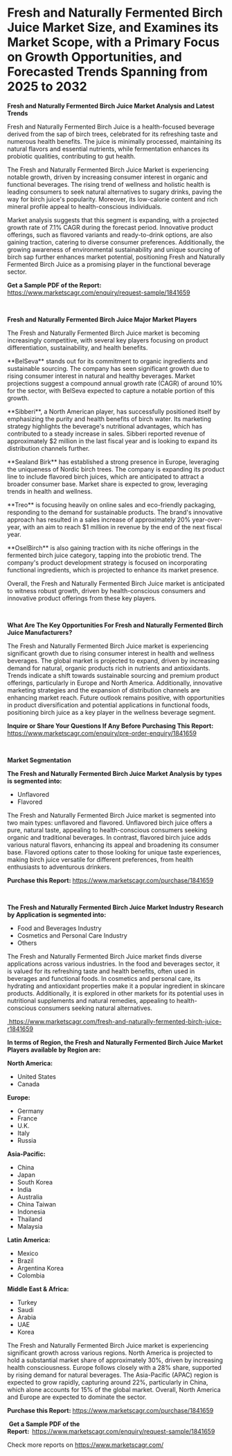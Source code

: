 <p><h1>Fresh and Naturally Fermented Birch Juice Market Size, and Examines its Market Scope, with a Primary Focus on Growth Opportunities, and Forecasted Trends Spanning from 2025 to 2032</h1></p><p><strong>Fresh and Naturally Fermented Birch Juice Market Analysis and Latest Trends</strong></p>
<p><p>Fresh and Naturally Fermented Birch Juice is a health-focused beverage derived from the sap of birch trees, celebrated for its refreshing taste and numerous health benefits. The juice is minimally processed, maintaining its natural flavors and essential nutrients, while fermentation enhances its probiotic qualities, contributing to gut health. </p><p>The Fresh and Naturally Fermented Birch Juice Market is experiencing notable growth, driven by increasing consumer interest in organic and functional beverages. The rising trend of wellness and holistic health is leading consumers to seek natural alternatives to sugary drinks, paving the way for birch juice's popularity. Moreover, its low-calorie content and rich mineral profile appeal to health-conscious individuals.</p><p>Market analysis suggests that this segment is expanding, with a projected growth rate of 7.1% CAGR during the forecast period. Innovative product offerings, such as flavored variants and ready-to-drink options, are also gaining traction, catering to diverse consumer preferences. Additionally, the growing awareness of environmental sustainability and unique sourcing of birch sap further enhances market potential, positioning Fresh and Naturally Fermented Birch Juice as a promising player in the functional beverage sector.</p></p>
<p><strong>Get a Sample PDF of the Report:&nbsp;</strong> <a href="https://www.marketscagr.com/enquiry/request-sample/1841659?utm_campaign=2008&utm_medium=2&utm_source=Github&utm_content=ia&utm_term=15022025&utm_id=fresh-and-naturally-fermented-birch-juice">https://www.marketscagr.com/enquiry/request-sample/1841659</a></p>
<p>&nbsp;</p>
<p><strong>Fresh and Naturally Fermented Birch Juice Major Market Players</strong></p>
<p><p>The Fresh and Naturally Fermented Birch Juice market is becoming increasingly competitive, with several key players focusing on product differentiation, sustainability, and health benefits. </p><p>**BelSeva** stands out for its commitment to organic ingredients and sustainable sourcing. The company has seen significant growth due to rising consumer interest in natural and healthy beverages. Market projections suggest a compound annual growth rate (CAGR) of around 10% for the sector, with BelSeva expected to capture a notable portion of this growth. </p><p>**Sibberi**, a North American player, has successfully positioned itself by emphasizing the purity and health benefits of birch water. Its marketing strategy highlights the beverage's nutritional advantages, which has contributed to a steady increase in sales. Sibberi reported revenue of approximately $2 million in the last fiscal year and is looking to expand its distribution channels further.</p><p>**Sealand Birk** has established a strong presence in Europe, leveraging the uniqueness of Nordic birch trees. The company is expanding its product line to include flavored birch juices, which are anticipated to attract a broader consumer base. Market share is expected to grow, leveraging trends in health and wellness.</p><p>**Treo** is focusing heavily on online sales and eco-friendly packaging, responding to the demand for sustainable products. The brand's innovative approach has resulted in a sales increase of approximately 20% year-over-year, with an aim to reach $1 million in revenue by the end of the next fiscal year.</p><p>**OselBirch** is also gaining traction with its niche offerings in the fermented birch juice category, tapping into the probiotic trend. The company's product development strategy is focused on incorporating functional ingredients, which is projected to enhance its market presence.</p><p>Overall, the Fresh and Naturally Fermented Birch Juice market is anticipated to witness robust growth, driven by health-conscious consumers and innovative product offerings from these key players.</p></p>
<p>&nbsp;</p>
<p><strong>What Are The Key Opportunities For Fresh and Naturally Fermented Birch Juice Manufacturers?</strong></p>
<p><p>The Fresh and Naturally Fermented Birch Juice market is experiencing significant growth due to rising consumer interest in health and wellness beverages. The global market is projected to expand, driven by increasing demand for natural, organic products rich in nutrients and antioxidants. Trends indicate a shift towards sustainable sourcing and premium product offerings, particularly in Europe and North America. Additionally, innovative marketing strategies and the expansion of distribution channels are enhancing market reach. Future outlook remains positive, with opportunities in product diversification and potential applications in functional foods, positioning birch juice as a key player in the wellness beverage segment.</p></p>
<p><strong>Inquire or Share Your Questions If Any Before Purchasing This Report:</strong> <a href="https://www.marketscagr.com/enquiry/pre-order-enquiry/1841659?utm_campaign=2008&utm_medium=2&utm_source=Github&utm_content=ia&utm_term=15022025&utm_id=fresh-and-naturally-fermented-birch-juice">https://www.marketscagr.com/enquiry/pre-order-enquiry/1841659</a></p>
<p>&nbsp;</p>
<p><strong>Market Segmentation</strong></p>
<p><strong>The Fresh and Naturally Fermented Birch Juice Market Analysis by types is segmented into:</strong></p>
<p><ul><li>Unflavored</li><li>Flavored</li></ul></p>
<p><p>The Fresh and Naturally Fermented Birch Juice market is segmented into two main types: unflavored and flavored. Unflavored birch juice offers a pure, natural taste, appealing to health-conscious consumers seeking organic and traditional beverages. In contrast, flavored birch juice adds various natural flavors, enhancing its appeal and broadening its consumer base. Flavored options cater to those looking for unique taste experiences, making birch juice versatile for different preferences, from health enthusiasts to adventurous drinkers.</p></p>
<p><strong>Purchase this Report:&nbsp;</strong><a href="https://www.marketscagr.com/purchase/1841659?utm_campaign=2008&utm_medium=2&utm_source=Github&utm_content=ia&utm_term=15022025&utm_id=fresh-and-naturally-fermented-birch-juice">https://www.marketscagr.com/purchase/1841659</a></p>
<p>&nbsp;</p>
<p><strong>The Fresh and Naturally Fermented Birch Juice Market Industry Research by Application is segmented into:</strong></p>
<p><ul><li>Food and Beverages Industry</li><li>Cosmetics and Personal Care Industry</li><li>Others</li></ul></p>
<p><p>The Fresh and Naturally Fermented Birch Juice market finds diverse applications across various industries. In the food and beverages sector, it is valued for its refreshing taste and health benefits, often used in beverages and functional foods. In cosmetics and personal care, its hydrating and antioxidant properties make it a popular ingredient in skincare products. Additionally, it is explored in other markets for its potential uses in nutritional supplements and natural remedies, appealing to health-conscious consumers seeking natural alternatives.</p></p>
<p><a href="https://www.marketscagr.com/fresh-and-naturally-fermented-birch-juice-r1841659?utm_campaign=2008&utm_medium=2&utm_source=Github&utm_content=ia&utm_term=15022025&utm_id=fresh-and-naturally-fermented-birch-juice">&nbsp;https://www.marketscagr.com/fresh-and-naturally-fermented-birch-juice-r1841659</a></p>
<p><strong>In terms of Region, the Fresh and Naturally Fermented Birch Juice Market Players available by Region are:</strong></p>
<p>
    <p> <strong> North America: </strong>
        <ul>
            <li>United States</li>
            <li>Canada</li>
        </ul>
        </p> 
    <p> <strong> Europe: </strong>
        <ul>
            <li>Germany</li>
            <li>France</li>
            <li>U.K.</li>
            <li>Italy</li>
            <li>Russia</li>
        </ul>
        </p> 
    <p> <strong> Asia-Pacific: </strong>
        <ul>
            <li>China</li>
            <li>Japan</li>
            <li>South Korea</li>
            <li>India</li>
            <li>Australia</li>
            <li>China Taiwan</li>
            <li>Indonesia</li>
            <li>Thailand</li>
            <li>Malaysia</li>
        </ul>
        </p> 
    <p> <strong> Latin America: </strong>
        <ul>
            <li>Mexico</li>
            <li>Brazil</li>
            <li>Argentina Korea</li>
            <li>Colombia</li>
        </ul>
        </p> 
    <p> <strong> Middle East & Africa: </strong>
        <ul>
            <li>Turkey</li>
            <li>Saudi</li>
            <li>Arabia</li>
            <li>UAE</li>
            <li>Korea</li>
        </ul>
    </p>
    </p>
<p><p>The Fresh and Naturally Fermented Birch Juice market is experiencing significant growth across various regions. North America is projected to hold a substantial market share of approximately 30%, driven by increasing health consciousness. Europe follows closely with a 28% share, supported by rising demand for natural beverages. The Asia-Pacific (APAC) region is expected to grow rapidly, capturing around 22%, particularly in China, which alone accounts for 15% of the global market. Overall, North America and Europe are expected to dominate the sector.</p></p>
<p><strong>Purchase this Report: </strong><a href="https://www.marketscagr.com/purchase/1841659?utm_campaign=2008&utm_medium=2&utm_source=Github&utm_content=ia&utm_term=15022025&utm_id=fresh-and-naturally-fermented-birch-juice">https://www.marketscagr.com/purchase/1841659</a></p>
<p>&nbsp;<strong>Get a Sample PDF of the Report:&nbsp;&nbsp;</strong><a href="https://www.marketscagr.com/enquiry/request-sample/1841659?utm_campaign=2008&utm_medium=2&utm_source=Github&utm_content=ia&utm_term=15022025&utm_id=fresh-and-naturally-fermented-birch-juice">https://www.marketscagr.com/enquiry/request-sample/1841659</a></p>
<p><strong></strong></p>
<p>Check more reports on <a href="https://www.marketscagr.com/?utm_campaign=2008&utm_medium=2&utm_source=Github&utm_content=ia&utm_term=15022025&utm_id=fresh-and-naturally-fermented-birch-juice">https://www.marketscagr.com/</a></p>
